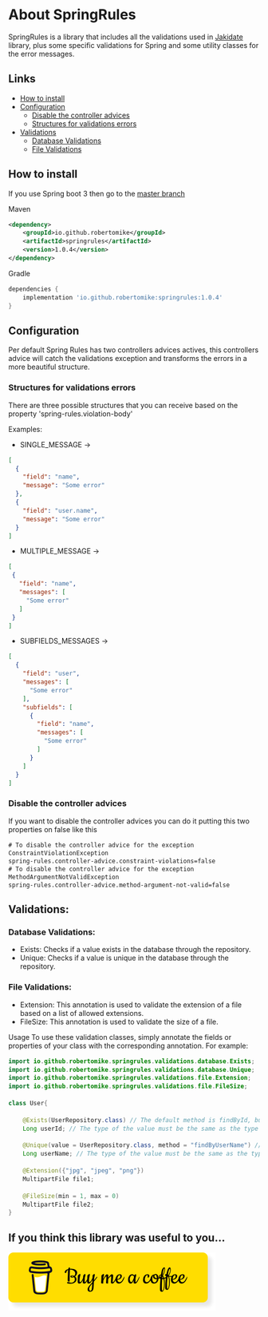 # About SpringRules

SpringRules is a library that includes all the validations used in [Jakidate](../) library, plus some specific validations for Spring and some utility classes for the error messages.

## Links
- [How to install](#how-to-install)
- [Configuration](#configuration)
  -  [Disable the controller advices](#disable-the-controller-advices)
  -  [Structures for validations errors](#structures-for-validations-errors)
- [Validations](#validations)
  - [Database Validations](#database-validations)
  - [File Validations](#file-validations)

## How to install

If you use Spring boot 3 then go to the [master branch](../../master/SpringRules)

Maven
```xml
<dependency>
    <groupId>io.github.robertomike</groupId>
    <artifactId>springrules</artifactId>
    <version>1.0.4</version>
</dependency>
```
Gradle
```gradle
dependencies {
    implementation 'io.github.robertomike:springrules:1.0.4'
}
```

## Configuration
Per default Spring Rules has two controllers advices actives, this controllers advice will catch the 
validations exception and transforms the errors in a more beautiful structure.

### Structures for validations errors
There are three possible structures that you can receive based on the property 'spring-rules.violation-body'

Examples:

- SINGLE_MESSAGE -> 
```json 
[
  {
    "field": "name",
    "message": "Some error"
  },
  {
    "field": "user.name",
    "message": "Some error"
  }
] 
```
- MULTIPLE_MESSAGE -> 
 ```json 
[
  {
    "field": "name",
    "messages": [
      "Some error"
    ]
  }
] 
```
- SUBFIELDS_MESSAGES -> 
```json 
[
  {
    "field": "user",
    "messages": [
      "Some error"
    ],
    "subfields": [
      {
        "field": "name",
        "messages": [
          "Some error"
        ]
      }
    ]
  }
] 
```

### Disable the controller advices
If you want to disable the controller advices you can do it putting this two properties on false like this
```properties
# To disable the controller advice for the exception ConstraintViolationException
spring-rules.controller-advice.constraint-violations=false
# To disable the controller advice for the exception MethodArgumentNotValidException
spring-rules.controller-advice.method-argument-not-valid=false
```


## Validations:

### Database Validations:
- Exists: Checks if a value exists in the database through the repository.
- Unique: Checks if a value is unique in the database through the repository.

### File Validations:
- Extension: This annotation is used to validate the extension of a file based on a list of allowed extensions.
- FileSize: This annotation is used to validate the size of a file.

Usage
To use these validation classes, simply annotate the fields or properties of your class with the corresponding annotation. For example:

```java
import io.github.robertomike.springrules.validations.database.Exists;
import io.github.robertomike.springrules.validations.database.Unique;
import io.github.robertomike.springrules.validations.file.Extension;
import io.github.robertomike.springrules.validations.file.FileSize;

class User{

    @Exists(UserRepository.class) // The default method is findById, but it can be changed.
    Long userId; // The type of the value must be the same as the type of the field used in the query.

    @Unique(value = UserRepository.class, method = "findByUserName") // The default method is findById, but it can be changed.
    Long userName; // The type of the value must be the same as the type of the field used in the query.

    @Extension({"jpg", "jpeg", "png"})
    MultipartFile file1;

    @FileSize(min = 1, max = 0)
    MultipartFile file2;
}
```

## If you think this library was useful to you...

[![coffee](../buy-me-coffee.png)](https://www.buymeacoffee.com/robertomike)